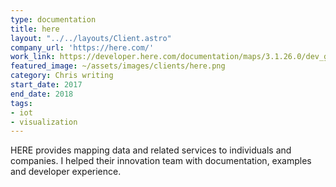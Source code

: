 ```yaml
---
type: documentation
title: here
layout: "../../layouts/Client.astro"
company_url: 'https://here.com/'
work_link: https://developer.here.com/documentation/maps/3.1.26.0/dev_guide/index.html
featured_image: ~/assets/images/clients/here.png
category: Chris writing
start_date: 2017
end_date: 2018
tags:
- iot
- visualization
---
```


HERE provides mapping data and related services to individuals and companies. I helped their innovation team with documentation, examples and developer experience.
